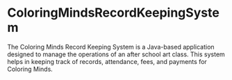 # ColoringMindsRecordKeepingSystem
The Coloring Minds Record Keeping System is a Java-based application designed to manage the operations of an after school art class. This system helps in keeping track of records, attendance, fees, and payments for Coloring Minds. 
